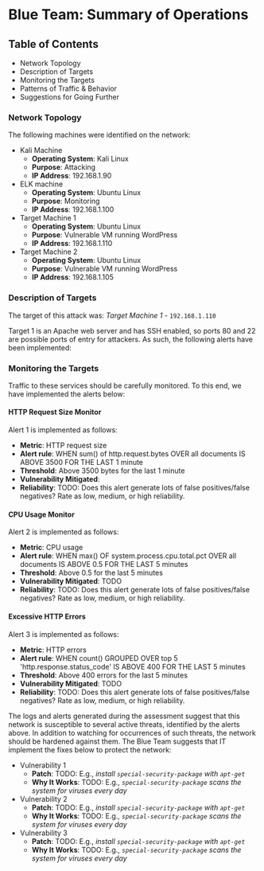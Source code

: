 # Blue Team: Summary of Operations

## Table of Contents
- Network Topology
- Description of Targets
- Monitoring the Targets
- Patterns of Traffic & Behavior
- Suggestions for Going Further

### Network Topology

The following machines were identified on the network:
- Kali Machine
  - **Operating System**: Kali Linux
  - **Purpose**: Attacking
  - **IP Address**: 192.168.1.90
- ELK machine
  - **Operating System**: Ubuntu Linux
  - **Purpose**: Monitoring
  - **IP Address**: 192.168.1.100
- Target Machine 1
  - **Operating System**: Ubuntu Linux
  - **Purpose**: Vulnerable VM running WordPress
  - **IP Address**: 192.168.1.110
- Target Machine 2
  - **Operating System**: Ubuntu Linux
  - **Purpose**: Vulnerable VM running WordPress
  - **IP Address**: 192.168.1.105

### Description of Targets

The target of this attack was: *Target Machine 1* - `192.168.1.110`

Target 1 is an Apache web server and has SSH enabled, so ports 80 and 22 are possible ports of entry for attackers. As such, the following alerts have been implemented:

### Monitoring the Targets

Traffic to these services should be carefully monitored. To this end, we have implemented the alerts below:

#### HTTP Request Size Monitor
Alert 1 is implemented as follows:
  - **Metric**: HTTP request size
  - **Alert rule**: WHEN sum() of http.request.bytes OVER all documents IS ABOVE 3500 FOR THE LAST 1 minute
  - **Threshold**: Above 3500 bytes for the last 1 minute
  - **Vulnerability Mitigated**: 
  - **Reliability**: TODO: Does this alert generate lots of false positives/false negatives? Rate as low, medium, or high reliability.

#### CPU Usage Monitor
Alert 2 is implemented as follows:
  - **Metric**: CPU usage
  - **Alert rule**: WHEN max() OF system.process.cpu.total.pct OVER all documents IS ABOVE 0.5 FOR THE LAST 5 minutes
  - **Threshold**: Above 0.5 for the last 5 minutes
  - **Vulnerability Mitigated**: TODO
  - **Reliability**: TODO: Does this alert generate lots of false positives/false negatives? Rate as low, medium, or high reliability.

#### Excessive HTTP Errors
Alert 3 is implemented as follows:
  - **Metric**: HTTP errors
  - **Alert rule**: WHEN count() GROUPED OVER top 5 'http.response.status_code' IS ABOVE 400 FOR THE LAST 5 minutes
  - **Threshold**: Above 400 errors for the last 5 minutes
  - **Vulnerability Mitigated**: TODO
  - **Reliability**: TODO: Does this alert generate lots of false positives/false negatives? Rate as low, medium, or high reliability.

The logs and alerts generated during the assessment suggest that this network is susceptible to several active threats, identified by the alerts above. In addition to watching for occurrences of such threats, the network should be hardened against them. The Blue Team suggests that IT implement the fixes below to protect the network:
- Vulnerability 1
  - **Patch**: TODO: E.g., _install `special-security-package` with `apt-get`_
  - **Why It Works**: TODO: E.g., _`special-security-package` scans the system for viruses every day_
- Vulnerability 2
  - **Patch**: TODO: E.g., _install `special-security-package` with `apt-get`_
  - **Why It Works**: TODO: E.g., _`special-security-package` scans the system for viruses every day_
- Vulnerability 3
  - **Patch**: TODO: E.g., _install `special-security-package` with `apt-get`_
  - **Why It Works**: TODO: E.g., _`special-security-package` scans the system for viruses every day_
